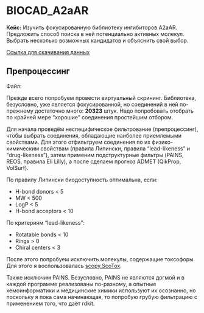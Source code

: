 # BIOCAD_A2aAR

**Кейс:** Изучить фокусированную библиотеку ингибиторов A2aAR. Предложить способ поиска в ней потенциально активных молекул. Выбрать несколько возможных кандидатов и объяснить свой выбор.

[Ссылка для скачивания данных](https://drive.google.com/drive/folders/1qlieTlBvTo_p6yKORecSkwkn4s9s-65T)

## Препроцессинг

Файл:

Прежде всего попробуем провести виртуальный скрининг. Библиотека, безусловно, уже является фокусированной, но соединений в ней по-прежнему достаточно много: **20323** штук. Надо попробовать отобрать по крайней мере “хорошие” соединения простейшим отбором.

Для начала проведём неспецифическое фильтрование (препроцессинг), чтобы выбрать соединения, обладающие наиболее приемлемыми свойствами. Для этого отфильтруем соединения по их физико-химическим свойствам (правила Липински, правила “lead-likeness” и “drug-likeness”), затем применим подструктурные фильтры (PAINS, REOS, правила Eli Lilly), а после сделаем прогноз ADMET (QikProp, VolSurf).

По правилу Липински биодоступность оптимальна, если:
* H-bond donors < 5
* MW < 500
* LogP < 5
* H-bond acceptors < 10

По критериям “lead-likeness”:
* Rotatable bonds < 10
* Rings > 0
* Chiral centers < 3

После этого попробуем исключить молекулы, содержащие токсофоры. Для этого я воспользовалась [scopy.ScoTox](https://scopy.iamkotori.com/modules/scopy.ScoTox.html).

Также исключим PAINS. Безусловно, PAINS не являются догмой и в каждой программе реализованы по-разному, а опытные хемоинформатики и медицинские химики используют их осознанно, но поскольку я пока сама начинающая, то попробую грубую фильтрацию с применением того, что даёт rdkit.
